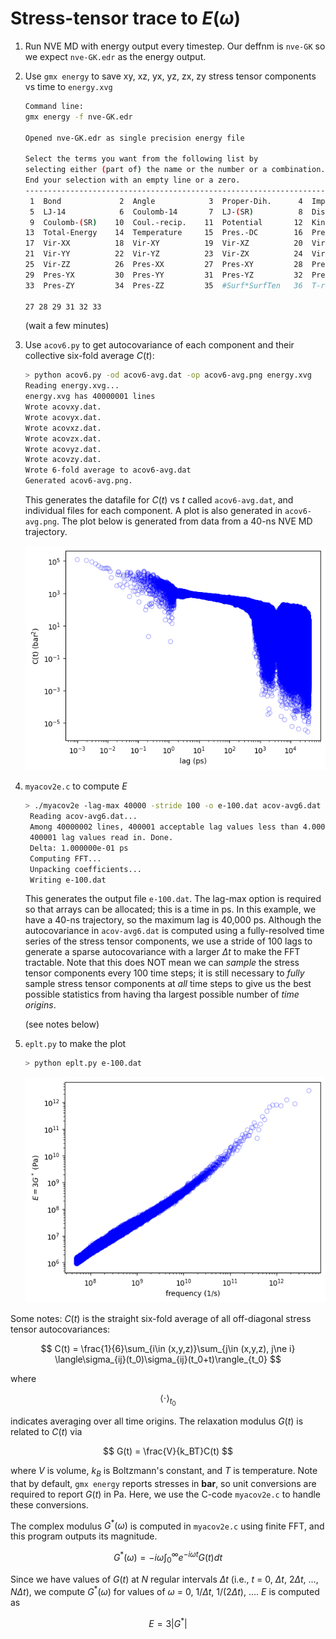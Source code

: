 # Stress-tensor trace to $E(\omega)$

1. Run NVE MD with energy output every timestep.  Our deffnm is `nve-GK` so we expect `nve-GK.edr` as the energy output.

2. Use `gmx energy` to save xy, xz, yx, yz, zx, zy stress tensor components vs time to `energy.xvg`

    ```bash
    Command line:
    gmx energy -f nve-GK.edr

    Opened nve-GK.edr as single precision energy file

    Select the terms you want from the following list by
    selecting either (part of) the name or the number or a combination.
    End your selection with an empty line or a zero.
    -------------------------------------------------------------------
     1  Bond             2  Angle            3  Proper-Dih.      4  Improper-Dih.
     5  LJ-14            6  Coulomb-14       7  LJ-(SR)          8  Disper.-corr.
     9  Coulomb-(SR)    10  Coul.-recip.    11  Potential       12  Kinetic-En.
    13  Total-Energy    14  Temperature     15  Pres.-DC        16  Pressure
    17  Vir-XX          18  Vir-XY          19  Vir-XZ          20  Vir-YX
    21  Vir-YY          22  Vir-YZ          23  Vir-ZX          24  Vir-ZY
    25  Vir-ZZ          26  Pres-XX         27  Pres-XY         28  Pres-XZ
    29  Pres-YX         30  Pres-YY         31  Pres-YZ         32  Pres-ZX
    33  Pres-ZY         34  Pres-ZZ         35  #Surf*SurfTen   36  T-rest

    27 28 29 31 32 33
    ```
    (wait a few minutes)

3. Use `acov6.py` to get autocovariance of each component and their collective six-fold average $C(t)$:
    ```bash
    > python acov6.py -od acov6-avg.dat -op acov6-avg.png energy.xvg
    Reading energy.xvg...
    energy.xvg has 40000001 lines
    Wrote acovxy.dat.
    Wrote acovyx.dat.
    Wrote acovxz.dat.
    Wrote acovzx.dat.
    Wrote acovyz.dat.
    Wrote acovzy.dat.
    Wrote 6-fold average to acov6-avg.dat
    Generated acov6-avg.png.
    ```
    This generates the datafile for $C(t)$ vs $t$ called `acov6-avg.dat`, and individual files for each component.  A plot is also generated in `acov6-avg.png`.  The plot below is generated from data from a 40-ns NVE MD trajectory.

    ![](acov6-avg.png)

4. `myacov2e.c` to compute $E$
   ```bash
   > ./myacov2e -lag-max 40000 -stride 100 -o e-100.dat acov-avg6.dat
    Reading acov-avg6.dat...
    Among 40000002 lines, 400001 acceptable lag values less than 4.000000e+04 with stride 100 exist.
    400001 lag values read in. Done.
    Delta: 1.000000e-01 ps
    Computing FFT...
    Unpacking coefficients...
    Writing e-100.dat
   ```
   This generates the output file `e-100.dat`. The lag-max option is required so that arrays
   can be allocated; this is a time in ps.  In this example, we have a 40-ns trajectory, so the maximum
   lag is 40,000 ps.  Although the autocovariance in `acov-avg6.dat` is computed using a fully-resolved time series of the stress tensor components, we use a stride of 100 lags to generate a sparse
   autocovariance with a larger $\Delta t$ to make the FFT tractable.  Note that this does NOT mean we can *sample* the stress tensor components every 100 time steps; it is still necessary to *fully* sample stress tensor components at *all* time steps to give us the best possible statistics from having tha largest possible number of *time origins*.

   (see notes below)

5. `eplt.py` to make the plot
   ```bash
   > python eplt.py e-100.dat
   ```
   ![](E=3Gstar.png)

Some notes: $C(t)$ is the straight six-fold average of all off-diagonal stress tensor autocovariances:

$$
C(t) = \frac{1}{6}\sum_{i\in (x,y,z)}\sum_{j\in (x,y,z), j\ne i} \langle\sigma_{ij}(t_0)\sigma_{ij}(t_0+t)\rangle_{t_0}
$$

where
    
$$
\langle\cdot\rangle_{t_0}
$$
    
indicates averaging over all time origins. The relaxation modulus $G(t)$ is related to $C(t)$ via 

$$
G(t) = \frac{V}{k_BT}C(t)
$$

where $V$ is volume, $k_B$ is Boltzmann's constant, and $T$ is temperature.  Note that by default,
`gmx energy` reports stresses in **bar**, so unit conversions are required to report $G(t)$ in Pa.  Here, we use the C-code `myacov2e.c` to handle these conversions.

The complex modulus $G^*(\omega)$ is computed in `myacov2e.c` using finite FFT, and this program outputs its magnitude.

$$
G^*(\omega) = -i\omega \int_0^\infty e^{-i\omega t}G(t) dt
$$   

Since we have values of $G(t)$ at $N$ regular intervals $\Delta t$ (i.e., $t$ = 0, $\Delta t$, $2\Delta t$, $\dots$, $N\Delta t$), we compute $G^*(\omega)$ for values of $\omega$ = 0, $1/\Delta t$, $1/(2\Delta t)$, $\dots$.  $E$ is computed as

$$
E = 3\left|G^*\right|
$$
